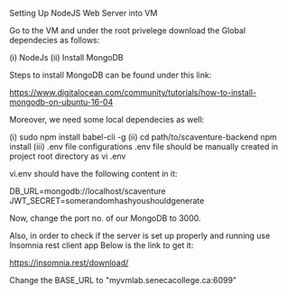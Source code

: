 Setting Up NodeJS Web Server into VM

Go to the VM and under the root privelege download the Global dependecies as follows:

(i)   NodeJs
(ii)  Install MongoDB

Steps to install MongoDB can be found under this link:

https://www.digitalocean.com/community/tutorials/how-to-install-mongodb-on-ubuntu-16-04

Moreover, we need some local dependecies as well:

(i) sudo npm install babel-cli -g
(ii) cd path/to/scaventure-backend npm install
(iii) .env file configurations .env file should be manually created in project root directory as vi .env

vi.env should have the following content in it:

DB_URL=mongodb://localhost/scaventure
JWT_SECRET=somerandomhashyoushouldgenerate

Now, change the port no. of our MongoDB to 3000.

Also, in order to check if the server is set up properly and running use Insomnia rest client app
Below is the link to get it:

https://insomnia.rest/download/

Change the BASE_URL to "myvmlab.senecacollege.ca:6099"
  
